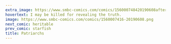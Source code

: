 ```yaml
---
extra_image: https://www.smbc-comics.com/comics/156000748420190608after.png
hovertext: I may be killed for revealing the truth.
image: https://www.smbc-comics.com/comics/1560007416-20190608.png
next_comic: heritable
prev_comic: starfish
title: Patriarchs
---
```


